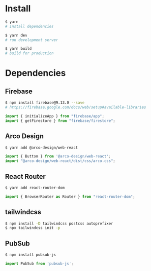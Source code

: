 # Install
```bash
$ yarn
# install dependencies

$ yarn dev
# run development server

$ yarn build
# build for production
```

# Dependencies
## Firebase
```bash
$ npm install firebase@9.13.0 --save
# https://firebase.google.com/docs/web/setup#available-libraries
```
```javascript
import { initializeApp } from "firebase/app";
import { getFirestore } from "firebase/firestore";
```

## Arco Design
```bash
$ yarn add @arco-design/web-react
```
```javascript
import { Button } from '@arco-design/web-react';
import "@arco-design/web-react/dist/css/arco.css";
```

## React Router
```bash
$ yarn add react-router-dom
```
```javascript
import { BrowserRouter as Router } from "react-router-dom";
```

## tailwindcss
```bash
$ npm install -D tailwindcss postcss autoprefixer
$ npx tailwindcss init -p
```

## PubSub
```bash
$ npm install pubsub-js
```
```javascript
import PubSub from 'pubsub-js';
```